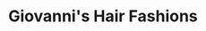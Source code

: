 ---
title: "Giovanni's Hair Fashions"
url: /tonawanda/giovannis-hair-fashions/
shop: hairdresser
---